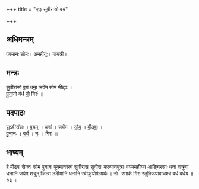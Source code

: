 +++
title = "२३ सुवीरासो वयं"

+++
## अधिमन्त्रम्
पवमानः सोमः। अमहीयुः। गायत्री।

## मन्त्रः
सु॒वीरा॑सो व॒यं धना॒ जये॑म सोम मीढ्वः ।  
पु॒ना॒नो व॑र्ध नो॒ गिरः॑ ॥

## पदपाठः
सु॒ऽवीरा॑सः । व॒यम् । धना॑ । जये॑म । सो॒म॒ । मी॒ढ्वः॒ ।  
पु॒ना॒नः । व॒र्ध॒ । नः॒ । गिरः॑ ॥

## भाष्यम्
हे मीढ्वः सेक्तः सोम पुनानः पूयमानस्त्वं सुवीरासः सुवीराः कल्याणपुत्राः वयममहीयव आङ्गिरसाः धना शत्रूणां धनानि जयेम शत्रून् जित्वा तदीयानि धनानि स्वीकुर्यामेत्यर्थः । नो- स्माकं गिरः स्तुतिरूपावाचश्च वर्ध वर्धय ॥ २३ ॥